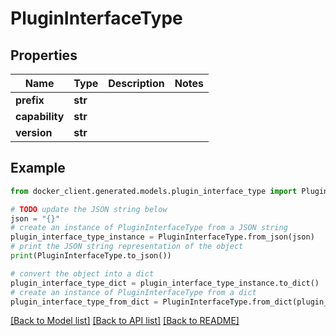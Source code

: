 # PluginInterfaceType


## Properties

Name | Type | Description | Notes
------------ | ------------- | ------------- | -------------
**prefix** | **str** |  | 
**capability** | **str** |  | 
**version** | **str** |  | 

## Example

```python
from docker_client.generated.models.plugin_interface_type import PluginInterfaceType

# TODO update the JSON string below
json = "{}"
# create an instance of PluginInterfaceType from a JSON string
plugin_interface_type_instance = PluginInterfaceType.from_json(json)
# print the JSON string representation of the object
print(PluginInterfaceType.to_json())

# convert the object into a dict
plugin_interface_type_dict = plugin_interface_type_instance.to_dict()
# create an instance of PluginInterfaceType from a dict
plugin_interface_type_from_dict = PluginInterfaceType.from_dict(plugin_interface_type_dict)
```
[[Back to Model list]](../README.md#documentation-for-models) [[Back to API list]](../README.md#documentation-for-api-endpoints) [[Back to README]](../README.md)


